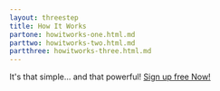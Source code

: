 ```yaml
---
layout: threestep
title: How It Works
partone: howitworks-one.html.md
parttwo: howitworks-two.html.md
partthree: howitworks-three.html.md
---
```


It's that simple... and that powerful! [Sign up free Now!](http://app.studymesh.com/register)